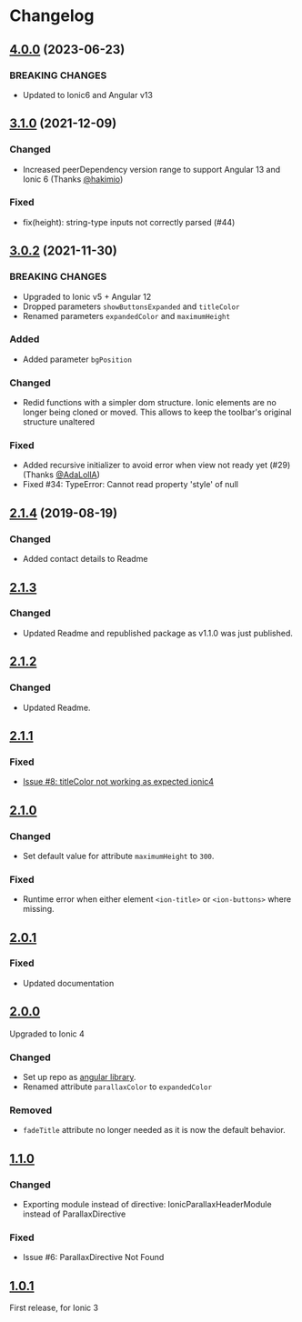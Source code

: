 # Changelog
## [4.0.0](https://github.com/RaschidJFR/ionic-header-parallax/releases/tag/4.0.0) (2023-06-23)
### BREAKING CHANGES

- Updated to Ionic6 and Angular v13

## [3.1.0](https://github.com/RaschidJFR/ionic-header-parallax/releases/tag/3.1.0) (2021-12-09)

### Changed
* Increased peerDependency version range to support Angular 13 and Ionic 6 (Thanks [@hakimio](https://github.com/hakimio))

### Fixed
* fix(height): string-type inputs not correctly parsed (#44)

## [3.0.2](https://github.com/RaschidJFR/ionic-header-parallax/releases/tag/3.0.2) (2021-11-30)

### BREAKING CHANGES

- Upgraded to Ionic v5 + Angular 12
- Dropped parameters `showButtonsExpanded` and `titleColor`
- Renamed parameters `expandedColor` and `maximumHeight`

### Added

- Added parameter `bgPosition`

### Changed

- Redid functions with a simpler dom structure. Ionic elements are no longer being cloned or moved. This allows to keep the toolbar's original structure unaltered

### Fixed

- Added recursive initializer to avoid error when view not ready yet (#29) (Thanks [@AdaLollA](https://github.com/AdaLollA))
- Fixed #34: TypeError: Cannot read property 'style' of null

## [2.1.4](https://github.com/RaschidJFR/ionic-header-parallax/releases/tag/2.1.4) (2019-08-19)

### Changed

- Added contact details to Readme

## [2.1.3](https://github.com/RaschidJFR/ionic-header-parallax/releases/tag/2.1.3)

### Changed

- Updated Readme and republished package as v1.1.0 was just published.

## [2.1.2](https://github.com/RaschidJFR/ionic-header-parallax/releases/tag/2.1.2)

### Changed

- Updated Readme.

## [2.1.1](https://github.com/RaschidJFR/ionic-header-parallax/releases/tag/2.1.1)

### Fixed

- [Issue #8: titleColor not working as expected ionic4](https://github.com/RaschidJFR/ionic-header-parallax/issues/8)

## [2.1.0](https://github.com/RaschidJFR/ionic-header-parallax/releases/tag/2.1.0)

### Changed

- Set default value for attribute `maximumHeight` to `300`.

### Fixed

- Runtime error when either element `<ion-title>` or `<ion-buttons>` where missing.

## [2.0.1](https://github.com/RaschidJFR/ionic-header-parallax/releases/tag/2.0.1)

### Fixed

- Updated documentation

## [2.0.0](https://github.com/RaschidJFR/ionic-header-parallax/releases/tag/2.0.0)

Upgraded to Ionic 4

### Changed

- Set up repo as [angular library](https://angular.io/guide/creating-libraries).
- Renamed attribute `parallaxColor` to `expandedColor`

### Removed

- `fadeTitle` attribute no longer needed as it is now the default behavior.

## [1.1.0](https://github.com/RaschidJFR/ionic-header-parallax/releases/tag/1.1.0)

### Changed

- Exporting module instead of directive: IonicParallaxHeaderModule instead of ParallaxDirective

### Fixed

- Issue #6: ParallaxDirective Not Found

## [1.0.1](https://github.com/RaschidJFR/ionic-header-parallax/releases/tag/1.0.1)

First release, for Ionic 3
